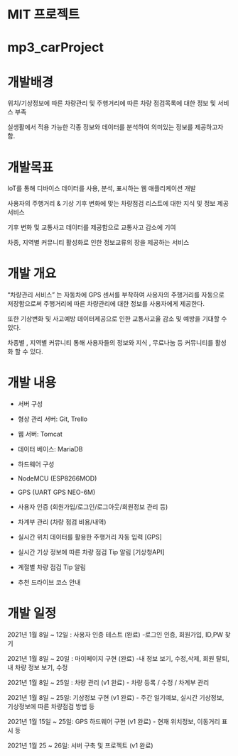 # MIT 프로젝트 

# mp3_carProject


# 개발배경

위치/기상정보에 따른 차량관리 및 주행거리에 따른 차량 점검목록에 대한 정보 및 서비스 부족

실생활에서 적용 가능한 각종 정보와 데이터를 분석하여 의미있는 정보를 제공하고자 함.



# 개발목표

IoT를 통해 디바이스 데이터를 사용, 분석, 표시하는 웹 애플리케이션 개발

사용자의 주행거리 & 기상 기후 변화에 맞는 차량점검 리스트에 대한 지식 및 정보 제공 서비스

기후 변화 및 교통사고 데이터를 제공함으로 교통사고 감소에 기여

차종, 지역별 커뮤니티 활성화로 인한 정보교류의 장을 제공하는 서비스


# 개발 개요

“차량관리 서비스” 는 자동차에 GPS 센서를 부착하여 사용자의 주행거리를 자동으로 저장함으로써 주행거리에 따른 차량관리에 대한 정보를 사용자에게 제공한다. 

또한 기상변화 및 사고예방 데이터제공으로 인한  교통사고율 감소 및 예방을 기대할 수 있다. 

차종별 , 지역별 커뮤니티 통해 사용자들의 정보와 지식 , 무료나눔 등 커뮤니티를 활성화 할 수 있다.

# 개발 내용

- 서버 구성

- 형상 관리 서버: Git, Trello 
- 웹 서버: Tomcat
- 데이터 베이스: MariaDB

- 하드웨어 구성

- NodeMCU (ESP8266MOD)
- GPS (UART GPS NEO-6M)


- 사용자 인증 (회원가입/로그인/로그아웃/회원정보 관리 등)
- 차계부 관리 (차량 점검 비용/내역)
- 실시간 위치 데이터를 활용한 주행거리 자동 입력 [GPS]
- 실시간 기상 정보에 따른 차량 점검 Tip 알림 [기상청API]
- 계절별 차량 점검 Tip 알림
- 추천 드라이브 코스 안내


# 개발 일정

2021년 1월 8일 ~ 12일 : 사용자 인증 테스트 (완료)
			       -로그인 인증, 회원가입, ID,PW 찾기

2021년 1월 8일 ~ 20일 :  마이페이지 구현 (완료)
			       -내 정보 보기, 수정,삭제, 회원 탈퇴, 내 차량 정보 보기, 수정

2021년 1월 8일 ~ 25일 : 차량 관리 (v1 완료)
			       - 차량 등록 / 수정 / 차계부 관리

2021년 1월 8일 ~ 25일:  기상정보 구현 (v1 완료)
			       - 주간 일기예보, 실시간 기상정보, 기상정보에 따른 차량점검 방법 등

2021년 1월 15일 ~ 25일: GPS 하드웨어 구현 (v1 완료)
			- 현재 위치정보, 이동거리 표시 등

2021년 1월 25 ~ 26일: 서버 구축 및 프로젝트 (v1 완료)




